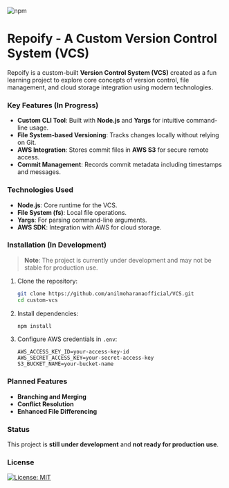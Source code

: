 ![npm](https://img.shields.io/npm/v/repoify-js)

# Repoify - A Custom Version Control System (VCS)
Repoify is a custom-built **Version Control System (VCS)** created as a fun learning project to explore core concepts of version control, file management, and cloud storage integration using modern technologies.

### Key Features (In Progress)
- **Custom CLI Tool**: Built with **Node.js** and **Yargs** for intuitive command-line usage.
- **File System-based Versioning**: Tracks changes locally without relying on Git.
- **AWS Integration**: Stores commit files in **AWS S3** for secure remote access.
- **Commit Management**: Records commit metadata including timestamps and messages.

### Technologies Used
- **Node.js**: Core runtime for the VCS.
- **File System (fs)**: Local file operations.
- **Yargs**: For parsing command-line arguments.
- **AWS SDK**: Integration with AWS for cloud storage.

### Installation (In Development)
> **Note**: The project is currently under development and may not be stable for production use.

1. Clone the repository:
   ```bash
   git clone https://github.com/anilmoharanaofficial/VCS.git
   cd custom-vcs
   ```
2. Install dependencies:
   ```bash
   npm install
   ```
3. Configure AWS credentials in `.env`:
   ```env
   AWS_ACCESS_KEY_ID=your-access-key-id
   AWS_SECRET_ACCESS_KEY=your-secret-access-key
   S3_BUCKET_NAME=your-bucket-name
   ```

### Planned Features
- **Branching and Merging**
- **Conflict Resolution**
- **Enhanced File Differencing**

### Status
This project is **still under development** and **not ready for production use**.

### License
[![License: MIT](https://img.shields.io/badge/License-MIT-yellow.svg)](https://opensource.org/licenses/MIT)
